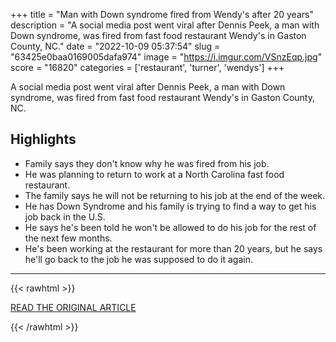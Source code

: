 +++
title = "Man with Down syndrome fired from Wendy's after 20 years"
description = "A social media post went viral after Dennis Peek, a man with Down syndrome, was fired from fast food restaurant Wendy's in Gaston County, NC."
date = "2022-10-09 05:37:54"
slug = "63425e0baa0169005dafa974"
image = "https://i.imgur.com/VSnzEqp.jpg"
score = "16820"
categories = ['restaurant', 'turner', 'wendys']
+++

A social media post went viral after Dennis Peek, a man with Down syndrome, was fired from fast food restaurant Wendy's in Gaston County, NC.

## Highlights

- Family says they don't know why he was fired from his job.
- He was planning to return to work at a North Carolina fast food restaurant.
- The family says he will not be returning to his job at the end of the week.
- He has Down Syndrome and his family is trying to find a way to get his job back in the U.S.
- He says he's been told he won't be allowed to do his job for the rest of the next few months.
- He's been working at the restaurant for more than 20 years, but he says he'll go back to the job he was supposed to do it again.

---

{{< rawhtml >}}
  <p class="article-category">
    <a target="_blank" href="https://abc13.com/dennis-peek-down-syndrome-wendys-stanley-nc-gaston-county/12305350/">READ THE ORIGINAL ARTICLE</a>
  </p>
{{< /rawhtml >}}
